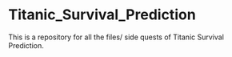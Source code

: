 # Titanic_Survival_Prediction
This is a repository for all the files/ side quests of Titanic Survival Prediction.
